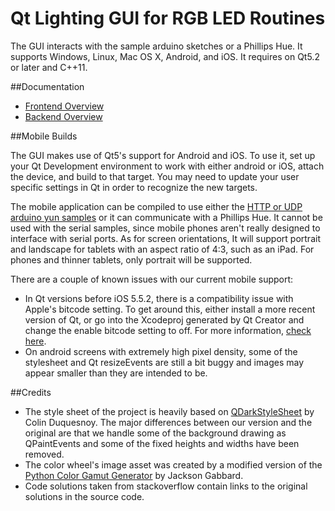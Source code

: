 # Qt Lighting GUI for RGB LED Routines

The GUI interacts with the sample arduino sketches or a Phillips Hue. It supports Windows, Linux, Mac OS X, Android, and iOS.
It requires on Qt5.2 or later and C++11.

##<a name="documentation"></a>Documentation

*  [Frontend Overview](https://timsee.github.io/RGB-LED-Routines/LightingGUI/html/front_overview.html)
*  [Backend Overview](https://timsee.github.io/RGB-LED-Routines/LightingGUI/html/backend_overview.html)

##<a name="mobile-support"></a>Mobile Builds

The GUI makes use of Qt5's support for Android and iOS. To use it, set up your Qt Development environment
to work with either android or iOS, attach the device, and build to that target. You may need to update
your user specific settings in Qt in order to recognize the new targets.

The mobile application can be compiled to use either the [HTTP or UDP arduino yun samples](../samples/yun) or it can communicate with a Phillips Hue. 
It cannot be used with the serial samples, since mobile phones aren't really designed to interface
with serial ports. As for screen orientations, It will support portrait and landscape for tablets with an aspect 
ratio of 4:3, such as an iPad. For phones and thinner tablets, only portrait will be supported.

There are a couple of known issues with our current mobile support:

* In Qt versions before iOS 5.5.2, there is a compatibility issue with Apple's bitcode setting. 
To get around this, either install a more recent version of Qt, or go into the Xcodeproj generated by 
Qt Creator and change the enable bitcode setting to off. For more information, [check here](http://lists.qt-project.org/pipermail/interest/2015-October/019393.html). 
* On android screens with extremely high pixel density, some of the stylesheet and Qt resizeEvents are
still a bit buggy and images may appear smaller than they are intended to be. 

##<a name="credits"></a>Credits

* The style sheet of the project is heavily based on [QDarkStyleSheet](https://github.com/ColinDuquesnoy/QDarkStyleSheet) 
  by Colin Duquesnoy. The major differences between our version and the original are that we handle some of the background 
  drawing as QPaintEvents and some of the fixed heights and widths have been removed. 
* The color wheel's image asset was created by a modified version of the [Python Color Gamut Generator](https://github.com/jacksongabbard/Python-Color-Gamut-Generator) by Jackson Gabbard.
* Code solutions taken from stackoverflow contain links to the original solutions in the source code. 


